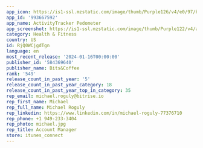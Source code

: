 ```yaml
---
app_icon: https://is1-ssl.mzstatic.com/image/thumb/Purple126/v4/e0/97/b8/e097b853-5d08-1b6f-350e-2dff2ea03d85/AppIcon-0-0-1x_U007emarketing-0-5-0-85-220.png/1024x1024bb.png
app_id: '993667592'
app_name: ActivityTracker Pedometer
app_screenshot: https://is1-ssl.mzstatic.com/image/thumb/Purple122/v4/ad/bc/83/adbc83fd-1d59-628c-bcd3-0f35366416b3/44539b18-0ab4-4960-a068-c12d5f864ade_Screenshots-1.png/1242x2688bb.png
category: Health & Fitness
country: US
id: RjQ0WCjgdTgn
language: en
most_recent_release: '2024-01-16T00:00:00'
publisher_id: '584369640'
publisher_name: Bits&Coffee
rank: '549'
release_count_in_past_year: '5'
release_count_in_past_year_category: 18
release_count_in_past_year_top_in_category: 35
rep_email: michael.roguly@bitrise.io
rep_first_name: Michael
rep_full_name: Michael Roguly
rep_linkedin: https://www.linkedin.com/in/michael-roguly-77376710
rep_phone: +1 949-233-3404
rep_photo: michael.jpg
rep_title: Account Manager
store: itunes_connect
---
```

